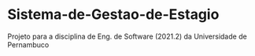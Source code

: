 # Sistema-de-Gestao-de-Estagio
Projeto para a disciplina de Eng. de Software (2021.2) da Universidade de Pernambuco
